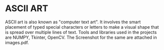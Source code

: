 # ASCII ART

ASCII art is also known as "computer text art". It involves the smart placement of typed special characters or letters to make a visual shape that is spread over multiple lines of text. Tools and libraries used in the projects are NUMPY, Tkinter, OpenCV. The Screenshot for the same are attached in images.pdf.